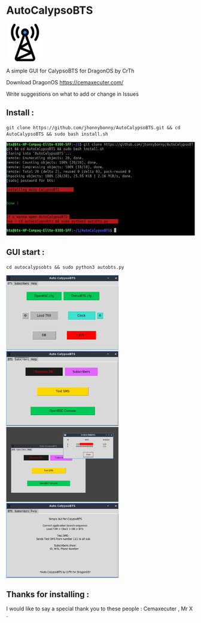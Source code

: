 # AutoCalypsoBTS 
<p><img src="https://github.com/jhonnybonny/AutoCalypsoBTS/blob/main/autocalypsobts/ico.png" width="100" height="100" </p>

A simple GUI for CalypsoBTS for DragonOS by CrTh

Download DragonOS https://cemaxecuter.com/

Write suggestions on what to add or change in Issues

## Install :

`git clone https://github.com/jhonnybonny/AutoCalypsoBTS.git && cd AutoCalypsoBTS && sudo bash install.sh`

  <p><img src="https://github.com/jhonnybonny/just-pic-/blob/main/install.jpg" width="600" height="250"> </p>

## GUI start :
`cd autocalypsobts && sudo python3 autobts.py`

  <p><img src="https://github.com/jhonnybonny/just-pic-/blob/main/gui1.jpg" width="300" height="200"><img src="https://github.com/jhonnybonny/just-pic-/blob/main/gui5.jpg" width="300" height="200"><img src="https://github.com/jhonnybonny/just-pic-/blob/main/gui3.jpg" width="300" height="200"><img src="https://github.com/jhonnybonny/just-pic-/blob/main/gui6.jpg" width="300" height="200"></p>
  
  
  ## Thanks for installing  :
  I would like to say a special thank you to these people : Cemaxecuter , Mr X .
